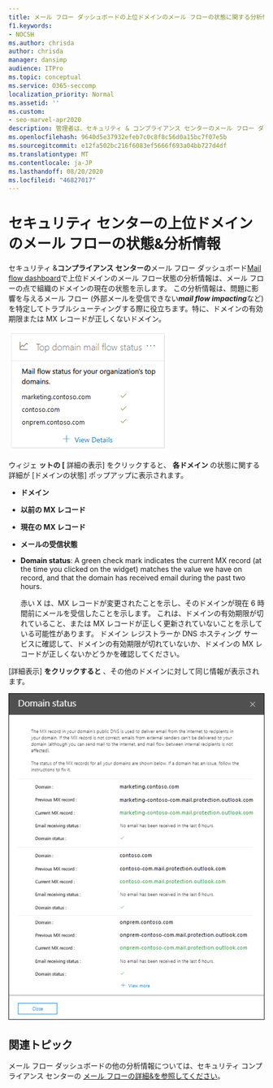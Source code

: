 ```yaml
---
title: メール フロー ダッシュボードの上位ドメインのメール フローの状態に関する分析情報
f1.keywords:
- NOCSH
ms.author: chrisda
author: chrisda
manager: dansimp
audience: ITPro
ms.topic: conceptual
ms.service: O365-seccomp
localization_priority: Normal
ms.assetid: ''
ms.custom:
- seo-marvel-apr2020
description: 管理者は、セキュリティ & コンプライアンス センターのメール フロー ダッシュボードで上位ドメインのメール フローの状態のインサイトを使用して、メール ドメイン内の MX レコードに関連するメール フロー問題のトラブルシューティングを行う方法を学習できます。
ms.openlocfilehash: 9640d5e37932efeb7c0c8f8c56d0a15bc7f07e5b
ms.sourcegitcommit: e12fa502bc216f6083ef5666f693a04bb727d4df
ms.translationtype: MT
ms.contentlocale: ja-JP
ms.lasthandoff: 08/20/2020
ms.locfileid: "46827017"
---
```

# <a name="top-domain-mail-flow-status-insight-in-the-security--compliance-center"></a>セキュリティ センターの上位ドメインのメール フローの状態&分析情報

セキュリティ &**コンプライアンス センターの**メール フロー ダッシュボード[Mail flow dashboard](mail-flow-insights-v2.md)で上位ドメインのメール フロー状態の分析情報は、メール フローの点で組織のドメインの現在の状態を示します。 この分析情報は、問題に影響を与えるメール フロー (外部メールを受信できない***mail flow impacting***など) を特定してトラブルシューティングする際に役立ちます。特に、ドメインの有効期限または MX レコードが正しくないドメイン。

![セキュリティ/コンプライアンス センターのメール フロー ダッシュボードの上位ドメイン フローの状態ウィジ&イジェット](../../media/mfi-top-domain-mail-flow-status-widget.png)

ウィジェ **ットの [** 詳細の表示] をクリックすると、 **各ドメイン** の状態に関する詳細が [ドメインの状態] ポップアップに表示されます。

- **ドメイン**
- **以前の MX レコード**
- **現在の MX レコード**
- **メールの受信状態**
- **Domain status**: A green check mark indicates the current MX record (at the time you clicked on the widget) matches the value we have on record, and that the domain has received email during the past two hours.

  赤い X は、MX レコードが変更されたことを示し、そのドメインが現在 6 時間前にメールを受信したことを示します。 これは、ドメインの有効期限が切れていること、または MX レコードが正しく更新されていないことを示している可能性があります。 ドメイン レジストラーか DNS ホスティング サービスに確認して、ドメインの有効期限が切れていないか、ドメインの MX レコードが正しくないかどうかを確認してください。

[詳細表示] **をクリックすると** 、その他のドメインに対して同じ情報が表示されます。

![[トップ ドメインのメール フロー状態] の詳細ポップアップ](../../media/mfi-top-domain-mail-flow-status-view-details.png)

## <a name="related-topics"></a>関連トピック

メール フロー ダッシュボードの他の分析情報については、セキュリティ コンプライアンス センターの [メール フローの詳細&を参照してください](mail-flow-insights-v2.md)。
